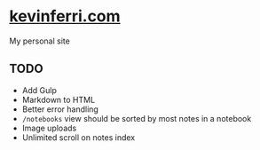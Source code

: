 #  [kevinferri.com](http://kevinferri.com)

My personal site

## TODO

* Add Gulp
* Markdown to HTML
* Better error handling
* `/notebooks` view should be sorted by most notes in a notebook
* Image uploads
* Unlimited scroll on notes index
